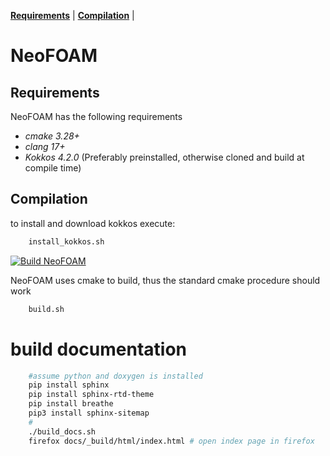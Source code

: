**[Requirements](#requirements)** |
**[Compilation](#Compilation)** |
# NeoFOAM

## Requirements

NeoFOAM has the following requirements

*  _cmake 3.28+_
*  _clang 17+_ 
*  _Kokkos 4.2.0_ (Preferably preinstalled, otherwise cloned and build at compile time) 

## Compilation

to install and download kokkos execute:

```bash 
    install_kokkos.sh
```



[![Build NeoFOAM](https://github.com/exasim-project/NeoFOAM/actions/workflows/build.yaml/badge.svg)](https://github.com/exasim-project/NeoFOAM/actions/workflows/build.yaml)

NeoFOAM uses cmake to build, thus the standard cmake procedure should work 

```bash 
    build.sh
```

# build documentation

```bash 
    #assume python and doxygen is installed
    pip install sphinx
    pip install sphinx-rtd-theme
    pip install breathe
    pip3 install sphinx-sitemap
    # 
    ./build_docs.sh
    firefox docs/_build/html/index.html # open index page in firefox
```